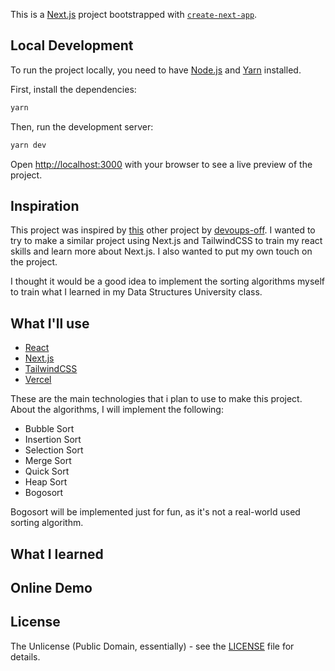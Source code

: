 This is a [Next.js](https://nextjs.org/) project bootstrapped with [`create-next-app`](https://github.com/vercel/next.js/tree/canary/packages/create-next-app).

## Local Development

To run the project locally, you need to have [Node.js](https://nodejs.org/en/) and [Yarn](https://yarnpkg.com/) installed.

First, install the dependencies:

```bash
yarn
```

Then, run the development server:

```bash
yarn dev
```

Open [http://localhost:3000](http://localhost:3000) with your browser to see a live preview of the project.

## Inspiration

This project was inspired by [this](https://github.com/devoups-off/sorting-app) other project by [devoups-off](https://github.com/devoups-off). I wanted to try to make a similar project using Next.js and TailwindCSS to train my react skills and learn more about Next.js. I also wanted to put my own touch on the project.

I thought it would be a good idea to implement the sorting algorithms myself to train what I learned in my Data Structures University class.

## What I'll use

- [React](https://react.dev/)
- [Next.js](https://nextjs.org/)
- [TailwindCSS](https://tailwindcss.com/)
- [Vercel](https://vercel.com/)

These are the main technologies that i plan to use to make this project. About the algorithms, I will implement the following:

- Bubble Sort
- Insertion Sort
- Selection Sort
- Merge Sort
- Quick Sort
- Heap Sort
- Bogosort

Bogosort will be implemented just for fun, as it's not a real-world used sorting algorithm.

## What I learned

## Online Demo

## License

The Unlicense (Public Domain, essentially) - see the [LICENSE](LICENSE) file for details.
